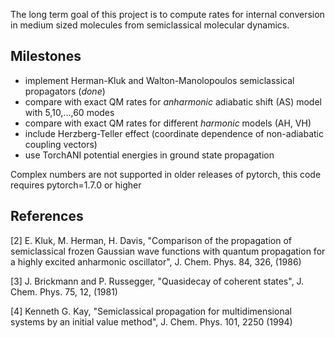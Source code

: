 
The long term goal of this project is to compute rates for internal conversion in medium sized molecules
from semiclassical molecular dynamics.

Milestones
----------
 * implement Herman-Kluk and Walton-Manolopoulos semiclassical propagators (*done*)
 * compare with exact QM rates for _anharmonic_ adiabatic shift (AS) model with 5,10,...,60 modes
 * compare with exact QM rates for different _harmonic_ models (AH, VH)
 * include Herzberg-Teller effect (coordinate dependence of non-adiabatic coupling vectors)
 * use TorchANI potential energies in ground state propagation



Complex numbers are not supported in older releases of pytorch, 
this code requires pytorch=1.7.0 or higher

References
----------
[2] E. Kluk, M. Herman, H. Davis,
    "Comparison of the propagation of semiclassical frozen Gaussian wave functions with quantum propagation for a highly excited anharmonic oscillator",
    J. Chem. Phys. 84, 326, (1986)
    
[3] J. Brickmann and P. Russegger,
    "Quasidecay of coherent states",
    J. Chem. Phys. 75, 12, (1981)
    
[4] Kenneth G. Kay, 
    "Semiclassical propagation for multidimensional systems by an initial value method",
    J. Chem. Phys. 101, 2250 (1994)
